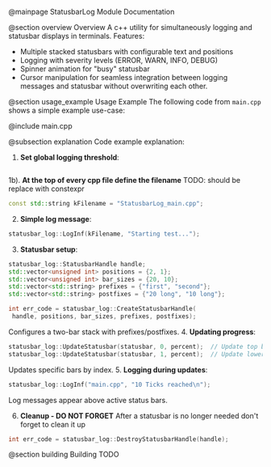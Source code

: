 @mainpage StatusbarLog Module Documentation

@section overview Overview
A c++ utility for simultaneously logging and statusbar displays in terminals.
Features:
- Multiple stacked statusbars with configurable text and positions
- Logging with severity levels (ERROR, WARN, INFO, DEBUG)
- Spinner animation for "busy" statusbar
- Cursor manipulation for seamless integration between logging messages and statusbar without overwriting each other.

@section usage_example Usage Example
The following code from `main.cpp` shows a simple example use-case:

@include main.cpp

@subsection explanation Code example explanation:
1. **Set global logging threshold**:
<!-- TODO : -->
```cpp
```
1b). **At the top of every cpp file define the filename** TODO: should be replace with constexpr
```cpp
const std::string kFilename = "StatusbarLog_main.cpp";
```
2. **Simple log message**:
```cpp
statusbar_log::LogInf(kFilename, "Starting test...");
```
3. **Statusbar setup**:
  ```cpp
statusbar_log::StatusbarHandle handle;
std::vector<unsigned int> positions = {2, 1};
std::vector<unsigned int> bar_sizes = {20, 10};
std::vector<std::string> prefixes = {"first", "second"};
std::vector<std::string> postfixes = {"20 long", "10 long"};

int err_code = statusbar_log::CreateStatusbarHandle(
   handle, positions, bar_sizes, prefixes, postfixes);
```
   Configures a two-bar stack with prefixes/postfixes.
4. **Updating progress**:
```cpp
statusbar_log::UpdateStatusbar(statusbar, 0, percent);  // Update top bar
statusbar_log::UpdateStatusbar(statusbar, 1, percent);  // Update lower bar
```
   Updates specific bars by index.
5. **Logging during updates**:
```cpp
statusbar_log::LogInf("main.cpp", "10 Ticks reached\n");
```
   Log messages appear above active status bars.

6. **Cleanup - DO NOT FORGET**
   After a statusbar is no longer needed don't forget to clean it up
```cpp
int err_code = statusbar_log::DestroyStatusbarHandle(handle);
```

@section building Building
TODO

